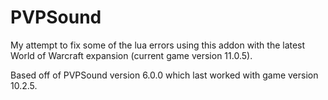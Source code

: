 # PVPSound

My attempt to fix some of the lua errors using this addon with the latest World of Warcraft expansion (current game version 11.0.5).

Based off of PVPSound version 6.0.0 which last worked with game version 10.2.5.
